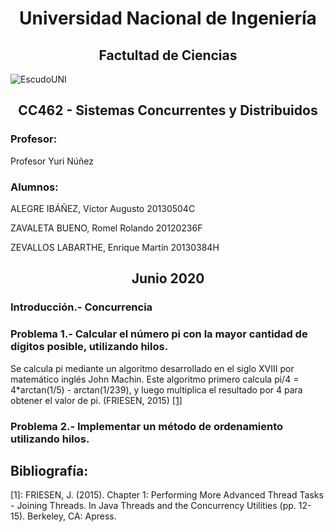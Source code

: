 <center><h1>
Universidad Nacional de Ingeniería
</center></h1s>
<center><h2>
Factultad de Ciencias
</center></h2>

![EscudoUNI](https://upload.wikimedia.org/wikipedia/commons/f/f7/Uni-logo_transparente_granate.png)

<center><h2>
CC462 - Sistemas Concurrentes y Distribuidos
</center></h2>

### Profesor:
Profesor Yuri Núñez

### Alumnos:
ALEGRE IBÁÑEZ, Víctor Augusto       20130504C

ZAVALETA BUENO, Romel Rolando       20120236F

ZEVALLOS LABARTHE, Enrique Martín   20130384H

<center><h2>
Junio 2020
</center></h2>

### Introducción.- Concurrencia

### Problema 1.- Calcular el número pi con la mayor cantidad de dígitos posible, utilizando hilos.

Se calcula pi mediante un algoritmo desarrollado en el siglo XVIII por matemático inglés John Machin. Este algoritmo primero calcula pi/4 = 4*arctan(1/5) - arctan(1/239), y luego multiplica el resultado por 4 para obtener el valor de pi. (FRIESEN, 2015) [[1]](#1)

### Problema 2.- Implementar un método de ordenamiento utilizando hilos.

## Bibliografía:

<a id="1">[1]</a>: FRIESEN, J. (2015). Chapter 1: Performing More Advanced Thread Tasks - Joining Threads. In Java Threads and the Concurrency Utilities (pp. 12-15). Berkeley, CA: Apress.